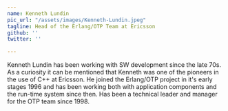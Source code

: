 ```yaml
---
name: Kenneth Lundin
pic_url: "/assets/images/Kenneth-Lundin.jpeg"
tagline: Head of the Erlang/OTP Team at Ericsson
github: ''
twitter: ''

---
```

Kenneth Lundin has been working with SW development since the late 70s. As a curiosity it can be mentioned that Kenneth was one of the pioneers in the use of C++ at Ericsson. He joined the Erlang/OTP project in it's early stages 1996 and has been working both with application components and the run-time system since then. Has been a technical leader and manager for the OTP team since 1998.
